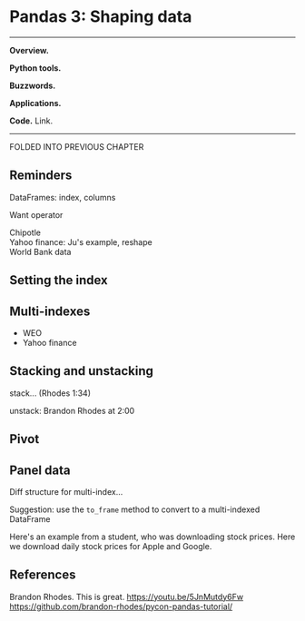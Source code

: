 # Pandas 3: Shaping data

---
**Overview.**

**Python tools.**

**Buzzwords.**

**Applications.**

**Code.** Link.

---

FOLDED INTO PREVIOUS CHAPTER

## Reminders

DataFrames:  index, columns

Want operator

Chipotle <br>
Yahoo finance:  Ju's example, reshape <br>
World Bank data <br>



## Setting the index



## Multi-indexes

* WEO
* Yahoo finance


## Stacking and unstacking


stack... (Rhodes 1:34)

unstack:  Brandon Rhodes at 2:00



## Pivot





## Panel data

Diff structure for multi-index...

Suggestion:  use the `to_frame` method to convert to a multi-indexed DataFrame


Here's an example from a student, who was downloading stock prices. Here we download daily stock prices for Apple and Google.



<!--
We'll talk more about packages later, but for now just put these lines above...

```python
import pandas as pd
```

https://realpython.com/blog/python/working-with-large-excel-files-in-pandas/


Methods to cover

describe
value_counts
set_index  --- and  .sort_index() to speed up selection
also multiindexes:  df.set_index(['var1', 'var2'])
reset_index -- puts index into varlist

df.loc['var1'].loc['var2']
df.loc['var1', entry]

groupby -- sorts automatically
size, sum, mean, max, min

data types for variables (info?)

## Missing values


## Stack and unstack...


unstack... (Rhodes 1:34)

unstack:  Brandon Rhodes at 2:00


## Pivot tables

https://en.wikipedia.org/wiki/Pivot_table

Rhodes:  You can all of it and more with set_index, sort_index, and unstack.  2:10m



## Merging DataFrames

merge:  Brandon Rhodes at 2:10

Evidently Pandas is smart...


## Examples

Auto safety:  http://www.nhtsa.gov/NCSA

-->


## References

Brandon Rhodes.  This is great.
https://youtu.be/5JnMutdy6Fw
https://github.com/brandon-rhodes/pycon-pandas-tutorial/


<!--
https://en.wikipedia.org/wiki/Pivot_table

Other

* Groupby:  http://pandas.pydata.org/pandas-docs/stable/groupby.html
* stack and unstack:  http://pandas.pydata.org/pandas-docs/stable/reshaping.html

Kaggle example:  http://blog.kaggle.com/2013/01/17/getting-started-with-pandas-predicting-sat-scores-for-new-york-city-schools/

Lots of examples:
http://tomaugspurger.github.io/
http://nbviewer.ipython.org/github/TomAugspurger/PyDataSeattle/tree/master/notebooks/

SQL intro https://www.khanacademy.org/computing/hour-of-code/hour-of-sql/v/welcome-to-sql

https://www.reddit.com/r/Python/comments/3wa22v/120gb_csv_is_this_something_i_can_handle_in_python/


SQL and Pandas:  https://www.youtube.com/watch?v=1uVWjdAbgBg

http://www.gregreda.com/2013/10/26/intro-to-pandas-data-structures/
http://www.gregreda.com/2013/10/26/working-with-pandas-DataFrames/

http://manishamde.github.io/blog/2013/03/07/pandas-and-python-top-10/

http://markthegraph.blogspot.com/2014/01/pandas-DataFrame-cheat-sheet-and-python.html

http://nicolas.kruchten.com/content/2015/09/jupyter_pivottablejs/
-->
